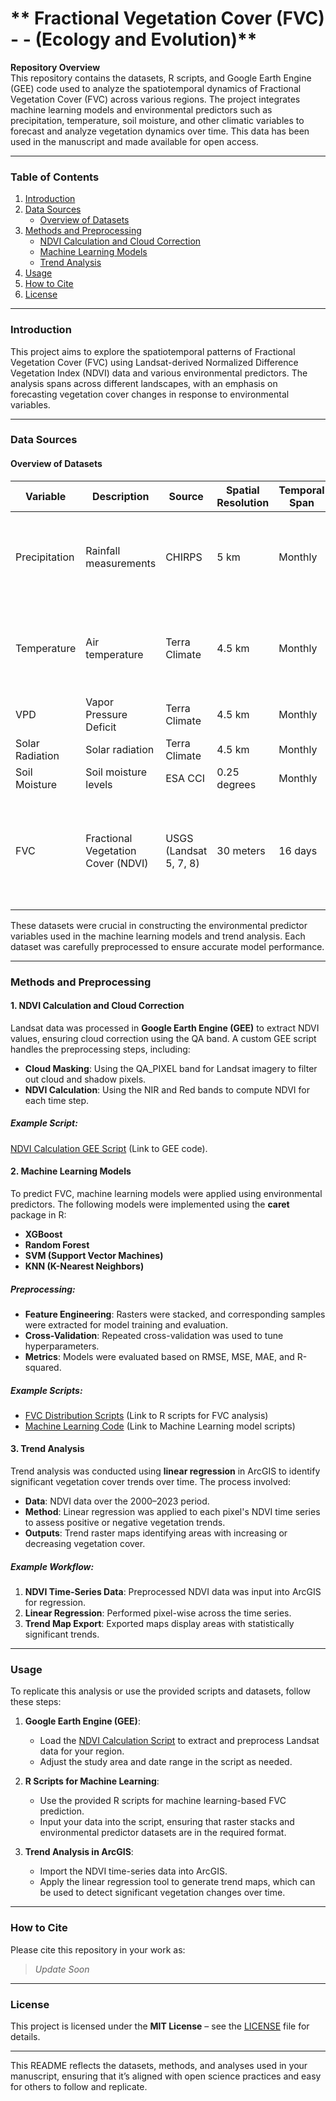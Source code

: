 # ** Fractional Vegetation Cover (FVC) - - (Ecology and Evolution)**

**Repository Overview**  
This repository contains the datasets, R scripts, and Google Earth Engine (GEE) code used to analyze the spatiotemporal dynamics of Fractional Vegetation Cover (FVC) across various regions. The project integrates machine learning models and environmental predictors such as precipitation, temperature, soil moisture, and other climatic variables to forecast and analyze vegetation dynamics over time. This data has been used in the manuscript and made available for open access.

---

### **Table of Contents**
1. [Introduction](#introduction)
2. [Data Sources](#data-sources)
   - [Overview of Datasets](#overview-of-datasets)
3. [Methods and Preprocessing](#methods-and-preprocessing)
   - [NDVI Calculation and Cloud Correction](#ndvi-calculation-and-cloud-correction)
   - [Machine Learning Models](#machine-learning-models)
   - [Trend Analysis](#trend-analysis)
4. [Usage](#usage)
5. [How to Cite](#how-to-cite)
6. [License](#license)

---

### **Introduction**
This project aims to explore the spatiotemporal patterns of Fractional Vegetation Cover (FVC) using Landsat-derived Normalized Difference Vegetation Index (NDVI) data and various environmental predictors. The analysis spans across different landscapes, with an emphasis on forecasting vegetation cover changes in response to environmental variables.

---

### **Data Sources**

#### Overview of Datasets

| Variable        | Description                       | Source             | Spatial Resolution | Temporal Span  | References |
|-----------------|-----------------------------------|--------------------|--------------------|----------------|------------|
| Precipitation   | Rainfall measurements             | CHIRPS             | 5 km               | Monthly        | de Sousa et al., 2020; Funk et al., 2015; Peterson et al., 2013 |
| Temperature     | Air temperature                   | Terra Climate      | 4.5 km             | Monthly        | Abatzoglou et al., 2018; Ruhoff et al., 2022; Xu et al., 2023   |
| VPD             | Vapor Pressure Deficit            | Terra Climate      | 4.5 km             | Monthly        | Various    |
| Solar Radiation | Solar radiation                   | Terra Climate      | 4.5 km             | Monthly        | Various    |
| Soil Moisture   | Soil moisture levels              | ESA CCI            | 0.25 degrees       | Monthly        | Various    |
| FVC             | Fractional Vegetation Cover (NDVI)| USGS (Landsat 5, 7, 8) | 30 meters          | 16 days        | Crawford et al., 2023; Loveland and Dwyer, 2012; Mehmood et al., 2024b |

These datasets were crucial in constructing the environmental predictor variables used in the machine learning models and trend analysis. Each dataset was carefully preprocessed to ensure accurate model performance.

---

### **Methods and Preprocessing**

#### 1. **NDVI Calculation and Cloud Correction**
Landsat data was processed in **Google Earth Engine (GEE)** to extract NDVI values, ensuring cloud correction using the QA band. A custom GEE script handles the preprocessing steps, including:
- **Cloud Masking**: Using the QA_PIXEL band for Landsat imagery to filter out cloud and shadow pixels.
- **NDVI Calculation**: Using the NIR and Red bands to compute NDVI for each time step.

##### Example Script: 
[NDVI Calculation GEE Script](#) (Link to GEE code).

#### 2. **Machine Learning Models**
To predict FVC, machine learning models were applied using environmental predictors. The following models were implemented using the **caret** package in R:
- **XGBoost**
- **Random Forest**
- **SVM (Support Vector Machines)**
- **KNN (K-Nearest Neighbors)**

##### Preprocessing:
- **Feature Engineering**: Rasters were stacked, and corresponding samples were extracted for model training and evaluation.
- **Cross-Validation**: Repeated cross-validation was used to tune hyperparameters.
- **Metrics**: Models were evaluated based on RMSE, MSE, MAE, and R-squared.

##### Example Scripts:
- [FVC Distribution Scripts](#) (Link to R scripts for FVC analysis)
- [Machine Learning Code](#) (Link to Machine Learning model scripts)

#### 3. **Trend Analysis**
Trend analysis was conducted using **linear regression** in ArcGIS to identify significant vegetation cover trends over time. The process involved:
- **Data**: NDVI data over the 2000–2023 period.
- **Method**: Linear regression was applied to each pixel's NDVI time series to assess positive or negative vegetation trends.
- **Outputs**: Trend raster maps identifying areas with increasing or decreasing vegetation cover.

##### Example Workflow:
1. **NDVI Time-Series Data**: Preprocessed NDVI data was input into ArcGIS for regression.
2. **Linear Regression**: Performed pixel-wise across the time series.
3. **Trend Map Export**: Exported maps display areas with statistically significant trends.

---

### **Usage**

To replicate this analysis or use the provided scripts and datasets, follow these steps:

1. **Google Earth Engine (GEE)**:  
   - Load the [NDVI Calculation Script](#) to extract and preprocess Landsat data for your region.
   - Adjust the study area and date range in the script as needed.

2. **R Scripts for Machine Learning**:  
   - Use the provided R scripts for machine learning-based FVC prediction.
   - Input your data into the script, ensuring that raster stacks and environmental predictor datasets are in the required format.

3. **Trend Analysis in ArcGIS**:  
   - Import the NDVI time-series data into ArcGIS.
   - Apply the linear regression tool to generate trend maps, which can be used to detect significant vegetation changes over time.

---

### **How to Cite**
Please cite this repository in your work as:

> *Update Soon*

---

### **License**
This project is licensed under the **MIT License** – see the [LICENSE](./LICENSE) file for details.

---

This README reflects the datasets, methods, and analyses used in your manuscript, ensuring that it’s aligned with open science practices and easy for others to follow and replicate.
